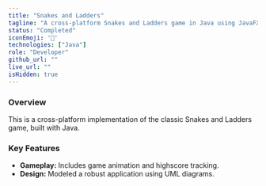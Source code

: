 ```yaml
---
title: "Snakes and Ladders"
tagline: "A cross-platform Snakes and Ladders game in Java using JavaFX."
status: "Completed"
iconEmoji: '🐍'
technologies: ["Java"] 
role: "Developer"
github_url: ""
live_url: ""
isHidden: true
---
```


### Overview
This is a cross-platform implementation of the classic Snakes and Ladders game, built with Java.

### Key Features
- **Gameplay:** Includes game animation and highscore tracking.
- **Design:** Modeled a robust application using UML diagrams.